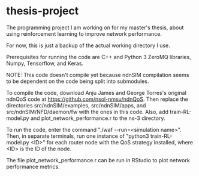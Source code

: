 # thesis-project
The programming project I am working on for my master's thesis, about using reinforcement learning to improve network performance.

For now, this is just a backup of the actual working directory I use.

Prerequisites for running the code are C++ and Python 3 ZeroMQ libraries, Numpy, Tensorflow, and Keras.

NOTE: This code doesn't compile yet because ndnSIM compilation seems to be dependent on the code being split into submodules.

To compile the code, download Anju James and George Torres's original ndnQoS code at https://github.com/nsol-nmsu/ndnQoS. Then replace the directories src/ndnSIM/examples, src/ndnSIM/apps, and src/ndnSIM/NFD/daemon/fw with the ones in this code. Also, add train-RL-model.py and plot_network_performance.r to the ns-3 directory.

To run the code, enter the command "./waf --run=\<simulation name\>". Then, in separate terminals, run one instance of "python3 train-RL-model.py \<ID\>" for each router node with the QoS strategy installed, where \<ID\> is the ID of the node.

The file plot_network_performance.r can be run in RStudio to plot network performance metrics.
